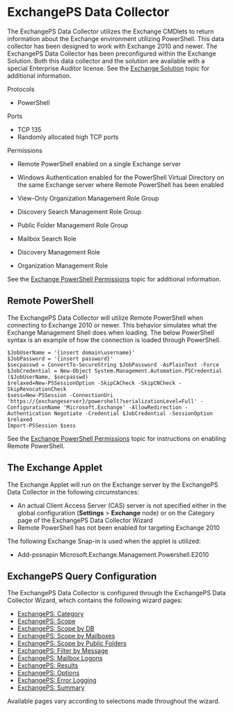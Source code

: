 # ExchangePS Data Collector

The ExchangePS Data Collector utilizes the Exchange CMDlets to return information about the Exchange
environment utilizing PowerShell. This data collector has been designed to work with Exchange 2010
and newer. The ExchangePS Data Collector has been preconfigured within the Exchange Solution. Both
this data collector and the solution are available with a special Enterprise Auditor license. See
the
[Exchange Solution](/docs/accessanalyzer/11.6/accessanalyzer/solutions/exchange/overview.md)
topic for additional information.

Protocols

- PowerShell

Ports

- TCP 135
- Randomly allocated high TCP ports

Permissions

- Remote PowerShell enabled on a single Exchange server
- Windows Authentication enabled for the PowerShell Virtual Directory on the same Exchange server
  where Remote PowerShell has been enabled
- View-Only Organization Management Role Group
- Discovery Search Management Role Group
- Public Folder Management Role Group
- Mailbox Search Role

- Discovery Management Role
- Organization Management Role

See the
[Exchange PowerShell Permissions](/docs/accessanalyzer/11.6/accessanalyzer/requirements/solutions/exchange/powershell.md)
topic for additional information.

## Remote PowerShell

The ExchangePS Data Collector will utilize Remote PowerShell when connecting to Exchange 2010 or
newer. This behavior simulates what the Exchange Management Shell does when loading. The below
PowerShell syntax is an example of how the connection is loaded through PowerShell.

```
$JobUserName = '{insert domain\username}'
$JobPassword = '{insert password}'
$secpasswd = ConvertTo-SecureString $JobPassword -AsPlainText -Force
$JobCredential = New-Object System.Management.Automation.PSCredential ($JobUserName, $secpasswd)
$relaxed=New-PSSessionOption -SkipCACheck -SkipCNCheck -SkipRevocationCheck
$sess=New-PSSession -ConnectionUri 'https://{exchangeserver}/powershell?serializationLevel=Full' -ConfigurationName 'Microsoft.Exchange' -AllowRedirection -Authentication Negotiate -Credential $JobCredential -SessionOption $relaxed 
Import-PSSession $sess
```

See the
[Exchange PowerShell Permissions](/docs/accessanalyzer/11.6/accessanalyzer/requirements/solutions/exchange/powershell.md)
topic for instructions on enabling Remote PowerShell.

## The Exchange Applet

The Exchange Applet will run on the Exchange server by the ExchangePS Data Collector in the
following circumstances:

- An actual Client Access Server (CAS) server is not specified either in the global configuration
  (**Settings** > **Exchange** node) or on the Category page of the ExchangePS Data Collector Wizard
- Remote PowerShell has not been enabled for targeting Exchange 2010

The following Exchange Snap-in is used when the applet is utilized:

- Add-pssnapin Microsoft.Exchange.Management.Powershell.E2010

## ExchangePS Query Configuration

The ExchangePS Data Collector is configured through the ExchangePS Data Collector Wizard, which
contains the following wizard pages:

- [ExchangePS: Category](/docs/accessanalyzer/11.6/accessanalyzer/admin/datacollector/exchangeps/category.md)
- [ExchangePS: Scope](/docs/accessanalyzer/11.6/accessanalyzer/admin/datacollector/exchangeps/scope.md)
- [ExchangePS: Scope by DB](/docs/accessanalyzer/11.6/accessanalyzer/admin/datacollector/exchangeps/scopedatabases.md)
- [ExchangePS: Scope by Mailboxes](/docs/accessanalyzer/11.6/accessanalyzer/admin/datacollector/exchangeps/scopemailboxes.md)
- [ExchangePS: Scope by Public Folders](/docs/accessanalyzer/11.6/accessanalyzer/admin/datacollector/exchangeps/scopepublicfolders.md)
- [ExchangePS: Filter by Message](/docs/accessanalyzer/11.6/accessanalyzer/admin/datacollector/exchangeps/filtermessage.md)
- [ExchangePS: Mailbox Logons](/docs/accessanalyzer/11.6/accessanalyzer/admin/datacollector/exchangeps/mailboxlogons.md)
- [ExchangePS: Results](/docs/accessanalyzer/11.6/accessanalyzer/admin/datacollector/exchangeps/results.md)
- [ExchangePS: Options](/docs/accessanalyzer/11.6/accessanalyzer/admin/datacollector/exchangeps/options.md)
- [ExchangePS: Error Logging](/docs/accessanalyzer/11.6/accessanalyzer/admin/datacollector/exchangeps/errorlogging.md)
- [ExchangePS: Summary](/docs/accessanalyzer/11.6/accessanalyzer/admin/datacollector/exchangeps/summary.md)

Available pages vary according to selections made throughout the wizard.
